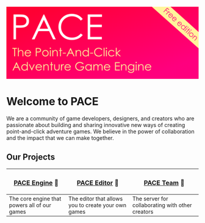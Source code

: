 ![banner](banner_free.png)

<!--

**Here are some ideas to get you started:**

🙋‍♀️ A short introduction - what is your organization all about?
🌈 Contribution guidelines - how can the community get involved?
👩‍💻 Useful resources - where can the community find your docs? Is there anything else the community should know?
🍿 Fun facts - what does your team eat for breakfast?
🧙 Remember, you can do mighty things with the power of [Markdown](https://docs.github.com/github/writing-on-github/getting-started-with-writing-and-formatting-on-github/basic-writing-and-formatting-syntax)
-->

# Welcome to PACE

We are a community of game developers, designers, and creators who are passionate about building and sharing innovative new ways of creating point-and-click adventure games. We believe in the power of collaboration and the impact that we can make together.

## Our Projects

| <h3><a href="https://github.com/pace-kit/pace_core">PACE Engine</a> 🚀</h3> | <h3><a href="https://github.com/pace-kit/pace_app">PACE Editor</a> 🎨</h3> | <h3><a href="https://github.com/pace-kit/pace_server">PACE Team</a> 🤝</h3> |
| -------------------------------------------------------------------------- | ------------------------------------------------------------------------- | -------------------------------------------------------------------------- |
| The core engine that powers all of our games                               | The editor that allows you to create your own games                       | The server for collaborating with other creators                           |
